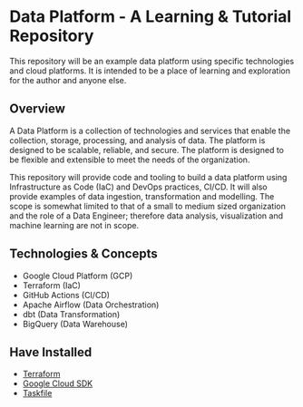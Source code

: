 # Data Platform - A Learning & Tutorial Repository

This repository will be an example data platform using specific technologies and cloud platforms. It is intended to be a place of learning and exploration for the author and anyone else.

## Overview

A Data Platform is a collection of technologies and services that enable the collection, storage, processing, and analysis of data. The platform is designed to be scalable, reliable, and secure. The platform is designed to be flexible and extensible to meet the needs of the organization.

This repository will provide code and tooling to build a data platform using Infrastructure as Code (IaC) and DevOps practices, CI/CD. It will also provide examples of data ingestion, transformation and modelling. The scope is somewhat limited to that of a small to medium sized organization and the role of a Data Engineer; therefore data analysis, visualization and machine learning are not in scope.

## Technologies & Concepts

* Google Cloud Platform (GCP)
* Terraform (IaC)
* GitHub Actions (CI/CD)
* Apache Airflow (Data Orchestration)
* dbt (Data Transformation)
* BigQuery (Data Warehouse)

## Have Installed

* [Terraform](https://www.terraform.io/downloads.html)
* [Google Cloud SDK](https://cloud.google.com/sdk/docs/install)
* [Taskfile](https://taskfile.dev/#/installation)